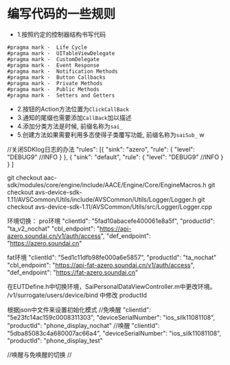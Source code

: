 # 编写代码的一些规则

- 1.按照约定的控制器结构书写代码

```
#pragma mark -  Life Cycle
#pragma mark -  UITableViewDelegate
#pragma mark -  CustomDelegate
#pragma mark -  Event Response
#pragma mark -  Notification Methods
#pragma mark -  Button Callbacks
#pragma mark -  Private Methods
#pragma mark -  Public Methods
#pragma mark -  Setters and Getters

```

- 2.按钮的Action方法位置为`ClickCallBack`
- 3.通知的尾缀也需要添加`CallBack`加以描述
- 4.添加分类方法是时候, 前缀名称为`sai_`
- 5.创建方法如果需要利用多态使得子类覆写功能, 前缀名称为`saiSub_`
 w
 
 
 //关闭SDKlog日志的办法
 "rules": [{
         "sink": "azero",
         "rule": {
             "level": "DEBUG9" //INFO
         }
     },
     {
         "sink": "default",
         "rule": {
             "level": "DEBUG9"   //INFO
         }
     }
 ]
 
 git checkout aac-sdk/modules/core/engine/include/AACE/Engine/Core/EngineMacros.h
 git checkout avs-device-sdk-1.11/AVSCommon/Utils/include/AVSCommon/Utils/Logger/Logger.h
 git checkout avs-device-sdk-1.11/AVSCommon/Utils/src/Logger/Logger.cpp







环境切换：
pro环境
"clientId": "5fad10abacefe400061e8a5f",
"productId": "ta_v2_nochat"
"cbl_endpoint": "https://api-azero.soundai.cn/v1/auth/access",
"def_endpoint": "https://azero.soundai.cn"


fat环境
"clientId": "5ed1c11dfb98fe000a6e5857",
"productId": "ta_nochat"
"cbl_endpoint": "https://api-fat-azero.soundai.cn/v1/auth/access",
"def_endpoint": "https://fat-azero.soundai.cn"

在EUTDefine.h中切换环境，SaiPersonalDataViewController.m中更改环境。
/v1/surrogate/users/device/bind 中修改 productId


根据json中文件来设置初始化模式
//免唤醒
"clientId": "5e23fc14ac159c0008311303",
"deviceSerialNumber": "ios_silk11081108",
"productId": "phone_display_nochat"
//唤醒
"clientId": "5dba85083c4a680007ac66a4",
"deviceSerialNumber": "ios_silk11081108",
"productId": "phone_display_test"










//唤醒与免唤醒的切换
//
